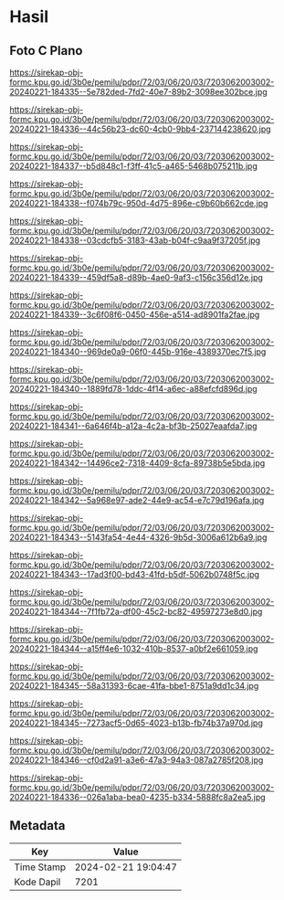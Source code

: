 # Hasil

## Foto C Plano

https://sirekap-obj-formc.kpu.go.id/3b0e/pemilu/pdpr/72/03/06/20/03/7203062003002-20240221-184335--5e782ded-7fd2-40e7-89b2-3098ee302bce.jpg

https://sirekap-obj-formc.kpu.go.id/3b0e/pemilu/pdpr/72/03/06/20/03/7203062003002-20240221-184336--44c56b23-dc60-4cb0-9bb4-237144238620.jpg

https://sirekap-obj-formc.kpu.go.id/3b0e/pemilu/pdpr/72/03/06/20/03/7203062003002-20240221-184337--b5d848c1-f3ff-41c5-a465-5468b075211b.jpg

https://sirekap-obj-formc.kpu.go.id/3b0e/pemilu/pdpr/72/03/06/20/03/7203062003002-20240221-184338--f074b79c-950d-4d75-896e-c9b60b662cde.jpg

https://sirekap-obj-formc.kpu.go.id/3b0e/pemilu/pdpr/72/03/06/20/03/7203062003002-20240221-184338--03cdcfb5-3183-43ab-b04f-c9aa9f37205f.jpg

https://sirekap-obj-formc.kpu.go.id/3b0e/pemilu/pdpr/72/03/06/20/03/7203062003002-20240221-184339--459df5a8-d89b-4ae0-9af3-c156c356d12e.jpg

https://sirekap-obj-formc.kpu.go.id/3b0e/pemilu/pdpr/72/03/06/20/03/7203062003002-20240221-184339--3c6f08f6-0450-456e-a514-ad8901fa2fae.jpg

https://sirekap-obj-formc.kpu.go.id/3b0e/pemilu/pdpr/72/03/06/20/03/7203062003002-20240221-184340--969de0a9-06f0-445b-916e-4389370ec7f5.jpg

https://sirekap-obj-formc.kpu.go.id/3b0e/pemilu/pdpr/72/03/06/20/03/7203062003002-20240221-184340--1889fd78-1ddc-4f14-a6ec-a88efcfd896d.jpg

https://sirekap-obj-formc.kpu.go.id/3b0e/pemilu/pdpr/72/03/06/20/03/7203062003002-20240221-184341--6a646f4b-a12a-4c2a-bf3b-25027eaafda7.jpg

https://sirekap-obj-formc.kpu.go.id/3b0e/pemilu/pdpr/72/03/06/20/03/7203062003002-20240221-184342--14496ce2-7318-4409-8cfa-89738b5e5bda.jpg

https://sirekap-obj-formc.kpu.go.id/3b0e/pemilu/pdpr/72/03/06/20/03/7203062003002-20240221-184342--5a968e97-ade2-44e9-ac54-e7c79d196afa.jpg

https://sirekap-obj-formc.kpu.go.id/3b0e/pemilu/pdpr/72/03/06/20/03/7203062003002-20240221-184343--5143fa54-4e44-4326-9b5d-3006a612b6a9.jpg

https://sirekap-obj-formc.kpu.go.id/3b0e/pemilu/pdpr/72/03/06/20/03/7203062003002-20240221-184343--17ad3f00-bd43-41fd-b5df-5062b0748f5c.jpg

https://sirekap-obj-formc.kpu.go.id/3b0e/pemilu/pdpr/72/03/06/20/03/7203062003002-20240221-184344--7f1fb72a-df00-45c2-bc82-49597273e8d0.jpg

https://sirekap-obj-formc.kpu.go.id/3b0e/pemilu/pdpr/72/03/06/20/03/7203062003002-20240221-184344--a15ff4e6-1032-410b-8537-a0bf2e661059.jpg

https://sirekap-obj-formc.kpu.go.id/3b0e/pemilu/pdpr/72/03/06/20/03/7203062003002-20240221-184345--58a31393-6cae-41fa-bbe1-8751a9dd1c34.jpg

https://sirekap-obj-formc.kpu.go.id/3b0e/pemilu/pdpr/72/03/06/20/03/7203062003002-20240221-184345--7273acf5-0d65-4023-b13b-fb74b37a970d.jpg

https://sirekap-obj-formc.kpu.go.id/3b0e/pemilu/pdpr/72/03/06/20/03/7203062003002-20240221-184346--cf0d2a91-a3e6-47a3-94a3-087a2785f208.jpg

https://sirekap-obj-formc.kpu.go.id/3b0e/pemilu/pdpr/72/03/06/20/03/7203062003002-20240221-184336--026a1aba-bea0-4235-b334-5888fc8a2ea5.jpg


## Metadata

| Key        | Value               |
| ---------- | ------------------- |
| Time Stamp | 2024-02-21 19:04:47 |
| Kode Dapil | 7201                |




